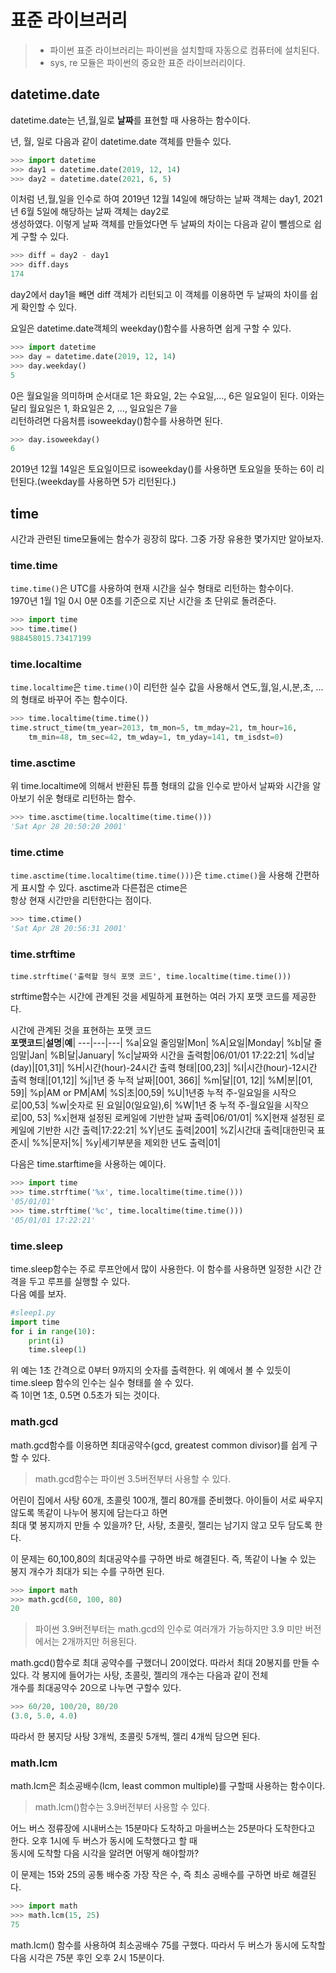 # 표준 라이브러리

> - 파이썬 표준 라이브러리는 파이썬을 설치할때 자동으로 컴퓨터에 설치된다.
> - sys, re 모듈은 파이썬의 중요한 표준 라이브러리이다.

## datetime.date

datetime.date는 년,월,일로 **날짜**를 표현할 때 사용하는 함수이다.  

년, 월, 일로 다음과 같이 datetime.date 객체를 만들수 있다.  

```python
>>> import datetime
>>> day1 = datetime.date(2019, 12, 14)
>>> day2 = datetime.date(2021, 6, 5)
```

이처럼 년,월,일을 인수로 하여 2019년 12월 14일에 해당하는 날짜 객체는 day1, 2021년 6월 5일에 해당하는 날짜 객체는 day2로  
생성하였다. 이렇게 날짜 객체를 만들었다면 두 날짜의 차이는 다음과 같이 뺄셈으로 쉽게 구할 수 있다.  

```python
>>> diff = day2 - day1
>>> diff.days
174
```

day2에서 day1을 빼면 diff 객체가 리턴되고 이 객체를 이용하면 두 날짜의 차이를 쉽게 확인할 수 있다.  

요일은 datetime.date객체의 weekday()함수를 사용하면 쉽게 구할 수 있다.  

```python
>>> import datetime
>>> day = datetime.date(2019, 12, 14)
>>> day.weekday()
5
```

0은 월요일을 의미하며 순서대로 1은 화요일, 2는 수요일,..., 6은 일요일이 된다. 이와는 달리 월요일은 1, 화요일은 2, ..., 일요일은 7을  
리턴하려면 다음처름 isoweekday()함수를 사용하면 된다.  

```python
>>> day.isoweekday()
6
```

2019년 12월 14일은 토요일이므로 isoweekday()를 사용하면 토요일을 뜻하는 6이 리턴된다.(weekday를 사용하면 5가 리턴된다.)  

## time

시간과 관련된 time모듈에는 함수가 굉장히 많다. 그중 가장 유용한 몇가지만 알아보자.  

### time.time

```time.time()```은 UTC를 사용하여 현재 시간을 실수 형태로 리턴하는 함수이다.  
1970년 1월 1일 0시 0분 0초를 기준으로 지난 시간을 초 단위로 돌려준다.  

```python
>>> import time
>>> time.time()
988458015.73417199
```

### time.localtime

```time.localtime```은 ```time.time()```이 리턴한 실수 값을 사용해서 연도,월,일,시,분,초, ... 의 형태로 바꾸어 주는 함수이다.  

```python
>>> time.localtime(time.time())
time.struct_time(tm_year=2013, tm_mon=5, tm_mday=21, tm_hour=16,
    tm_min=48, tm_sec=42, tm_wday=1, tm_yday=141, tm_isdst=0)
```

### time.asctime

위 time.localtime에 의해서 반환된 튜플 형태의 값을 인수로 받아서 날짜와 시간을 알아보기 쉬운 형태로 리턴하는 함수.  

```python
>>> time.asctime(time.localtime(time.time()))
'Sat Apr 28 20:50:20 2001'
```

### time.ctime

```time.asctime(time.localtime(time.time()))```은 ```time.ctime()```을 사용해 간편하게 표시할 수 있다. asctime과 다른접은  ctime은  
항상 현재 시간만을 리턴한다는 점이다.  

```python
>>> time.ctime()
'Sat Apr 28 20:56:31 2001'
```

### time.strftime

```
time.strftime('출력할 형식 포맷 코드', time.localtime(time.time()))
```

strftime함수는 시간에 관계된 것을 세밀하게 표현하는 여러 가지 포맷 코드를 제공한다.  

시간에 관계된 것을 표현하는 포맷 코드  
**포맷코드**|**설명**|**예**|
---|---|---|
%a|요일 줄임말|Mon|
%A|요일|Monday|
%b|달 줄임말|Jan|
%B|달|January|
%c|날짜와 시간을 출력함|06/01/01 17:22:21|
%d|날(day)|[01,31]|
%H|시간(hour)-24시간 출력 형태|[00,23]|
%I|시간(hour)-12시간 출력 형태|[01,12]|
%j|1년 중 누적 날짜|[001, 366]|
%m|달|[01, 12]|
%M|분|[01, 59]|
%p|AM or PM|AM|
%S|초|00,59|
%U|1년중 누적 주-일요일을 시작으로|00,53|
%w|숫자로 된 요일|0(일요일),6|
%W|1년 중 누적 주-월요일을 시작으로|00, 53|
%x|현재 설정된 로케일에 기반한 날짜 출력|06/01/01|
%X|현재 설정된 로케일에 기반한 시간 출력|17:22:21|
%Y|년도 출력|2001|
%Z|시간대 출력|대한민국 표준시|
%%|문자|%|
%y|세기부분을 제외한 년도 출력|01|

다음은 time.starftime을 사용하는 예이다.  

```python
>>> import time
>>> time.strftime('%x', time.localtime(time.time()))
'05/01/01'
>>> time.strftime('%c', time.localtime(time.time()))
'05/01/01 17:22:21'
```

### time.sleep

time.sleep함수는 주로 루프안에서 많이 사용한다. 이 함수를 사용하면 일정한 시간 간격을 두고 루프를 실행할 수 있다.  
다음 예를 보자.  

```python
#sleep1.py
import time
for i in range(10):
    print(i)
    time.sleep(1)
```

위 예는 1초 간격으로 0부터 9까지의 숫자를 출력한다. 위 예에서 볼 수 있듯이 time.sleep 함수의 인수는 실수 형태를 쓸 수 있다.  
즉 1이면 1초, 0.5면 0.5초가 되는 것이다.  

### math.gcd

math.gcd함수를 이용하면 최대공약수(gcd, greatest common divisor)를 쉽게 구할 수 있다.  
> math.gcd함수는 파이썬 3.5버전부터 사용할 수 있다.

어린이 집에서 사탕 60개, 초콜릿 100개, 젤리 80개를 준비했다. 아이들이 서로 싸우지 않도록 똑같이 나누어 봉지에 담는다고 하면  
최대 몇 봉지까지 만들 수 있을까? 단, 사탕, 초콜릿, 젤리는 남기지 않고 모두 담도록 한다.  

이 문제는 60,100,80의 최대공약수를 구하면 바로 해결된다. 즉, 똑같이 나눌 수 있는 봉지 개수가 최대가 되는 수를 구하면 된다.  

```python
>>> import math
>>> math.gcd(60, 100, 80)
20
```
> 파이썬 3.9버전부터는 math.gcd의 인수로 여러개가 가능하지만 3.9 미만 버전에서는 2개까지만 허용된다.

math.gcd()함수로 최대 공약수를 구했더니 20이었다. 따라서 최대 20봉지를 만들 수 있다. 각 봉지에 들어가는 사탕, 초콜릿, 젤리의 개수는 다음과 같이 전체  
개수를 최대공약수 20으로 나누면 구할수 있다.  

```python
>>> 60/20, 100/20, 80/20
(3.0, 5.0, 4.0)
```

따라서 한 봉지당 사탕 3개씩, 초콜릿 5개씩, 젤리 4개씩 담으면 된다.  

### math.lcm  

math.lcm은 최소공배수(lcm, least common multiple)를 구할때 사용하는 함수이다.  
> math.lcm()함수는 3.9버전부터 사용할 수 있다.

어느 버스 정류장에 시내버스는 15분마다 도착하고 마을버스는 25분마다 도착한다고 한다. 오후 1시에 두 버스가 동시에 도착했다고 할 때  
동시에 도착할 다음 시각을 알려면 어떻게 해야할까?

이 문제는 15와 25의 공통 배수중 가장 작은 수, 즉 최소 공배수를 구하면 바로 해결된다.  

```python
>>> import math
>>> math.lcm(15, 25)
75
```

math.lcm() 함수를 사용하여 최소공배수 75를 구했다. 따라서 두 버스가 동시에 도착할 다음 시각은 75분 후인 오후 2시 15분이다.
